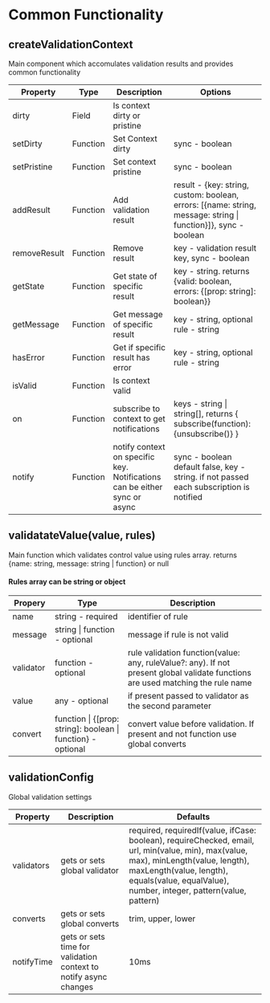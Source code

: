 # Common Functionality

## createValidationContext 
Main component which accomulates validation results and provides common functionality

Property | Type | Description | Options
-------- | ---- | ----------- | -------
dirty | Field | Is context dirty or pristine
setDirty | Function | Set Context dirty | sync - boolean
setPristine | Function | Set context pristine | sync - boolean
addResult | Function | Add validation result | result - {key: string, custom: boolean, errors: [{name: string, message: string \| function}]}, sync - boolean
removeResult | Function | Remove result | key - validation result key, sync - boolean
getState | Function | Get state of specific result | key - string. returns {valid: boolean, errors: {[prop: string]: boolean}}
getMessage | Function | Get message of specific result | key - string, optional rule - string
hasError | Function | Get if specific result has error | key - string, optional rule - string
isValid | Function | Is context valid
on | Function | subscribe to context to get notifications | keys - string \| string[], returns { subscribe(function): {unsubscribe()} }
notify | Function | notify context on specific key. Notifications can be either sync or async | sync - boolean default false, key - string. if not passed each subscription is notified


## validatateValue(value, rules)
Main function which validates control value using rules array. returns {name: string, message: string | function} or null

#### Rules array can be string or object
Propery | Type | Description
------- | ---- | -----------
name | string - required | identifier of rule
message | string \| function - optional | message if rule is not valid
validator | function - optional | rule validation function(value: any, ruleValue?: any). If not present global validate functions are used matching the rule name
value | any - optional | if present passed to validator as the second parameter
convert | function \| {[prop: string]: boolean \| function} - optional | convert value before validation. If present and not function use global converts


## validationConfig 
Global validation settings

Property | Description | Defaults
-------- | ----------- | --------
validators | gets or sets global validator | required, requiredIf(value, ifCase: boolean), requireChecked, email, url, min(value, min), max(value, max), minLength(value, length), maxLength(value, length), equals(value, equalValue), number, integer, pattern(value, pattern)
converts | gets or sets global converts | trim, upper, lower
notifyTime | gets or sets time for validation context to notify async changes | 10ms
